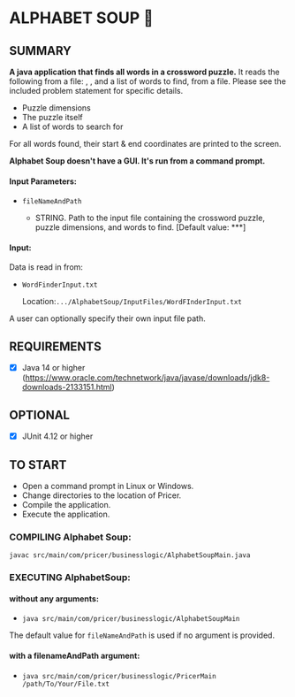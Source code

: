 # ALPHABET SOUP  :camel:


SUMMARY
-------
**A java application that finds all words in a crossword puzzle.** It reads the following from a file: , , and a list of words to find, from a file. Please see the included problem statement for specific details.

 - Puzzle dimensions 
 - The puzzle itself
 - A list of words to search for

For all words found, their start & end coordinates are printed to the screen. 

**Alphabet Soup doesn't have a GUI. It's run from a command prompt.**

####  Input Parameters: 
 -  ``fileNameAndPath``  

    - STRING. Path to the input file containing the crossword puzzle, puzzle dimensions, and words to find. [Default value: ***]  

####  Input:

Data is read in from:

- ``WordFinderInput.txt``

  Location:``.../AlphabetSoup/InputFiles/WordFInderInput.txt``

A user can optionally specify their own input file path.

REQUIREMENTS
------------
- [x] Java 14 or higher 
(https://www.oracle.com/technetwork/java/javase/downloads/jdk8-downloads-2133151.html)


OPTIONAL
--------
- [x] JUnit 4.12 or higher
 

TO START
--------
 - Open a command prompt in Linux or Windows.
 - Change directories to the location of Pricer.
 - Compile the application.
 - Execute the application.

### COMPILING Alphabet Soup:
`` javac src/main/com/pricer/businesslogic/AlphabetSoupMain.java ``


### EXECUTING AlphabetSoup:
#### without any arguments:
 - ``java src/main/com/pricer/businesslogic/AlphabetSoupMain ``

The default value for ``fileNameAndPath`` is used if no argument is provided.


#### with a filenameAndPath argument:
 - ``java src/main/com/pricer/businesslogic/PricerMain /path/To/Your/File.txt ``


